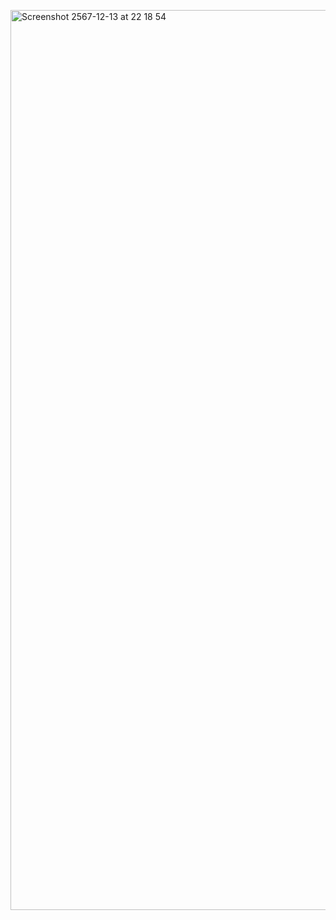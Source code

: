 
 
 
<img width="1440" alt="Screenshot 2567-12-13 at 22 18 54" src="https://github.com/user-attachments/assets/5afc9214-c053-45b4-90be-e2195820b841" />
